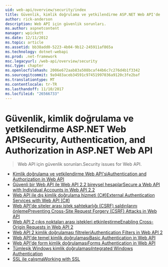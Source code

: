 ```yaml
---
uid: web-api/overview/security/index
title: Güvenlik, kimlik doğrulama ve yetkilendirme ASP.NET Web API'de | Microsoft Docs
author: rick-anderson
description: Web API için güvenlik sorunları.
ms.author: aspnetcontent
manager: wpickett
ms.date: 12/11/2012
ms.topic: article
ms.assetid: bb38add0-5223-4b04-9b12-245911af865a
ms.technology: dotnet-webapi
ms.prod: .net-framework
msc.legacyurl: /web-api/overview/security
msc.type: chapter
ms.openlocfilehash: 2006e672aab83a508bcaf44b6c7c276d4b1f3342
ms.sourcegitcommit: 9a9483aceb34591c97451997036a9120c3fe2baf
ms.translationtype: MT
ms.contentlocale: tr-TR
ms.lasthandoff: 11/10/2017
ms.locfileid: "26566733"
---
```

<a name="security-authentication-and-authorization-in-aspnet-web-api"></a><span data-ttu-id="94802-103">Güvenlik, kimlik doğrulama ve yetkilendirme ASP.NET Web API</span><span class="sxs-lookup"><span data-stu-id="94802-103">Security, Authentication, and Authorization in ASP.NET Web API</span></span>
====================
> <span data-ttu-id="94802-104">Web API için güvenlik sorunları.</span><span class="sxs-lookup"><span data-stu-id="94802-104">Security issues for Web API.</span></span>


- [<span data-ttu-id="94802-105">Kimlik doğrulama ve yetkilendirme Web API'si</span><span class="sxs-lookup"><span data-stu-id="94802-105">Authentication and Authorization in Web API</span></span>](authentication-and-authorization-in-aspnet-web-api.md)
- [<span data-ttu-id="94802-106">Güvenli bir Web API ile Web API 2.2 bireysel hesaplar</span><span class="sxs-lookup"><span data-stu-id="94802-106">Secure a Web API with Individual Accounts in Web API 2.2</span></span>](individual-accounts-in-web-api.md)
- [<span data-ttu-id="94802-107">Web API ile dış kimlik doğrulama hizmeti (C#)</span><span class="sxs-lookup"><span data-stu-id="94802-107">External Authentication Services with Web API (C#)</span></span>](external-authentication-services.md)
- [<span data-ttu-id="94802-108">Web API'de siteler arası istek sahtekarlığı (CSRF) saldırılarını önleme</span><span class="sxs-lookup"><span data-stu-id="94802-108">Preventing Cross-Site Request Forgery (CSRF) Attacks in Web API</span></span>](preventing-cross-site-request-forgery-csrf-attacks.md)
- [<span data-ttu-id="94802-109">Web API 2 çıkış noktaları arası istekleri etkinleştirme</span><span class="sxs-lookup"><span data-stu-id="94802-109">Enabling Cross-Origin Requests in Web API 2</span></span>](enabling-cross-origin-requests-in-web-api.md)
- [<span data-ttu-id="94802-110">Web API 2 kimlik doğrulaması filtreleri</span><span class="sxs-lookup"><span data-stu-id="94802-110">Authentication Filters in Web API 2</span></span>](authentication-filters.md)
- [<span data-ttu-id="94802-111">Web API'de temel kimlik doğrulaması</span><span class="sxs-lookup"><span data-stu-id="94802-111">Basic Authentication in Web API</span></span>](basic-authentication.md)
- [<span data-ttu-id="94802-112">Web API'de form kimlik doğrulaması</span><span class="sxs-lookup"><span data-stu-id="94802-112">Forms Authentication in Web API</span></span>](forms-authentication.md)
- [<span data-ttu-id="94802-113">Tümleşik Windows kimlik doğrulaması</span><span class="sxs-lookup"><span data-stu-id="94802-113">Integrated Windows Authentication</span></span>](integrated-windows-authentication.md)
- [<span data-ttu-id="94802-114">SSL ile çalışma</span><span class="sxs-lookup"><span data-stu-id="94802-114">Working with SSL</span></span>](working-with-ssl-in-web-api.md)
